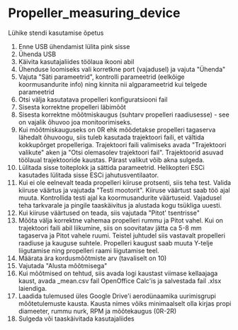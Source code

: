 # Propeller_measuring_device

Lühike stendi kasutamise õpetus

1. Enne USB ühendamist lülita pink sisse
2. Ühenda USB
3. Käivita kasutajaliides töölaua ikooni abil
4. Ühenduse loomiseks vali korretkne port (vajadusel) ja vajuta "Ühenda"
5. Vajuta "Säti parameetrid", kontrolli parameetrid (eelkõige koormusandurite info) ning kinnita nii algparameetrid kui telgede parameetrid
6. Otsi välja kasutatava propelleri konfiguratsiooni fail
7. Sisesta korrektne propelleri läbimõõt
8. Sisesta korrektne mõõtmiskaugus (suhtarv propelleri raadiusesse) - see on vajalik õhuvoo joa monitoorimiseks. 
9. Kui mõõtmiskauguseks on 0R ehk mõõdetakse propelleri tagaserva lähedalt õhuvoogu, siis tuleb kasutada trajektoori faili, et vältida kokkupõrget propelleriga. Trajektoori faili valimiseks avada "Trajektoori valikute" aken ja "Otsi olemasolev trajektoori fail". Trajektoorid asuvad töölaual trajektooride kaustas. Pärast valikut võib akna sulgeda.
10. Lülitada sisse toiteplokk ja sättida parameetrid. Helikopteri ESCi kasutades lülitada sisse ESCi jahutusventilaator.
11. Kui ei ole eelnevalt teada propelleri kiiruse protsenti, siis teha test. Valida kiiruse väärtus ja vajutada "Testi mootorit". Kiiruse väärtust saab töö ajal muuta. Kontrollida testi ajal ka koormusandurite väärtuseid. Vajadusel teha tarkvarale ja pingile taaskäivitus ja alustada kogu tsükliga uuesti.
12. Kui kiiruse väärtused on teada, siis vajutada "Pitot' tsentrisse"
13. Mõõta välja korrektne vahemaa propelleri rummu ja Pitot vahel. Kui on trajektoori faili abil liikumine, siis on soovitatav jätta ca 5-8 mm tagaserva ja Pitot vahele ruumi. Teistel juhtudel siis vastavalt propelleri raadiuse ja kauguse suhtele. Propelleri kaugust saab muuta Y-telje liigutamise ning propelleri raami liigutamise teel.
14. Määrata ära kordusmõõtmiste arv (tavaliselt on 10)
15. Vajutada "Alusta mõõtmisega"
16. Kui mõõtmised on tehtud, siis avada logi kaustast viimase kellaajaga kaust, avada _mean.csv fail OpenOffice Calc'is ja salvestada fail .xlsx laiendiga. 
17. Laadida tulemused üles Google Drive'i aerodünaamika uurimisgrupi mõõtetulemuste kausta. Kausta nimes võiks minimaalselt olla kirjas propi diameeter, rummu nurk, RPM ja mõõtekaugus (0R-2R)
18. Sulgeda või taaskäivitada kasutajaliides
